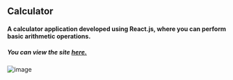 ## Calculator
#### A calculator application developed using React.js, where you can perform basic arithmetic operations.
##### You can view the site [**here.**](https://calculatorapp-reactjs.netlify.app/)
![image](https://github.com/hasanilteris/Calculator/assets/82460438/66d6383a-63f3-4863-9090-38fdc34531f8)
